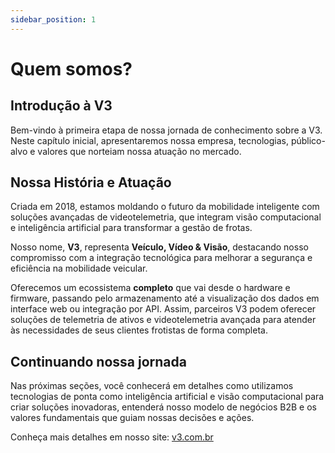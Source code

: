 ```yaml
---
sidebar_position: 1
---
```


# Quem somos?

## Introdução à V3

Bem-vindo à primeira etapa de nossa jornada de conhecimento sobre a V3. Neste capítulo inicial, apresentaremos nossa empresa, tecnologias, público-alvo e valores que norteiam nossa atuação no mercado.

## Nossa História e Atuação

Criada em 2018, estamos moldando o futuro da mobilidade inteligente com soluções avançadas de videotelemetria, que integram visão computacional e inteligência artificial para transformar a gestão de frotas.

Nosso nome, **V3**, representa **Veículo, Vídeo & Visão**, destacando nosso compromisso com a integração tecnológica para melhorar a segurança e eficiência na mobilidade veicular.

Oferecemos um ecossistema **completo** que vai desde o hardware e firmware, passando pelo armazenamento até a visualização dos dados em interface web ou integração por API. Assim, parceiros V3 podem oferecer soluções de telemetria de ativos e videotelemetria avançada para atender às necessidades de seus clientes frotistas de forma completa.

## Continuando nossa jornada

Nas próximas seções, você conhecerá em detalhes como utilizamos tecnologias de ponta como inteligência artificial e visão computacional para criar soluções inovadoras, entenderá nosso modelo de negócios B2B e os valores fundamentais que guiam nossas decisões e ações.

Conheça mais detalhes em nosso site: [v3.com.br](https://v3.com.br)